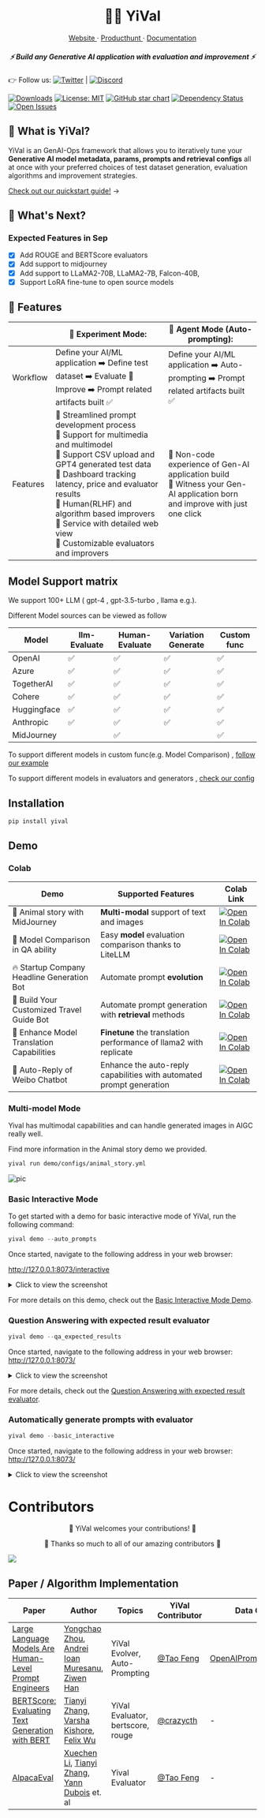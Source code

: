 <!-- markdownlint-disable MD033 -->
<!-- markdownlint-disable MD041 -->

<p align="center">
    <h1 align="center">🧚🏻‍️ YiVal</h1>
</p>

<p align="center">
  <a aria-label="website" href="" target="_blank">
    Website
  </a>
  ·
  <a aria-label="producthunt" href="" target="_blank">
    Producthunt
  </a>
·
  <a aria-label="producthunt" href="" target="_blank">
    Documentation
  </a>

</p>

<p align="center">
    <h5 align="center">⚡ Build any Generative AI application with evaluation
        and improvement ⚡</h5>
</p>

<!-- markdownlint-disable-next-line MD013 -->
👉 Follow us: [![Twitter](https://img.shields.io/twitter/url/https/twitter.com/YiValai.svg?style=social&label=Follow%20%40YiVal)](https://twitter.com/yivalloveaigc) |
[![Discord](https://dcbadge.vercel.app/api/server/6Q6Rgwrstw?compact=true&style=flat)](https://discord.gg/6Q6Rgwrstw)

[![Downloads](https://static.pepy.tech/badge/YiVal/month)](https://pepy.tech/project/YiVal)
[![License: MIT](https://img.shields.io/badge/License-MIT-yellow.svg)](https://opensource.org/licenses/MIT)
[![GitHub star chart](https://img.shields.io/github/stars/YiVal/YiVal?style=social)](https://star-history.com/#YiVal/YiVal)
[![Dependency Status](https://img.shields.io/librariesio/github/YiVal/YiVal)](https://libraries.io/github/YiVal/YiVal)
[![Open Issues](https://img.shields.io/github/issues-raw/YiVal/YiVal)](https://github.com/YiVal/YiVal/issues)

## 🤔 What is YiVal?

YiVal is an GenAI-Ops framework that allows you to iteratively tune your **Generative
 AI model metadata, params, prompts and retrieval configs** all at once with your
 preferred choices of test dataset generation, evaluation algorithms and improvement
strategies.
  <!-- markdownlint-disable-next-line MD013 -->
[Check out our quickstart guide!](https://github.com/YiVal/YiVal/blob/master/demo/tutorial_notebook/tutorial.md) →

## 📣 What's Next?

### Expected Features in Sep

- [x] Add ROUGE and BERTScore evaluators
- [x] Add support to midjourney
- [x] Add support to LLaMA2-70B, LLaMA2-7B, Falcon-40B,
- [x] Support LoRA fine-tune to open source models

## 🚀 Features

|          | 🔧 Experiment Mode:                                           | 🤖 Agent Mode (Auto-prompting):                               |
| -------- | ------------------------------------------------------------ | ------------------------------------------------------------ |
| Workflow | Define your AI/ML application ➡️ Define test dataset ➡️ Evaluate 🔄 Improve ➡️ Prompt related artifacts built ✅ | Define your AI/ML application ➡️ Auto-prompting ➡️ Prompt related artifacts built ✅ |
| Features | 🌟 Streamlined prompt development process<br/> 🌟 Support for multimedia and multimodel<br/> 🌟 Support CSV upload and GPT4 generated test data<br/>🌟 Dashboard tracking latency, price and evaluator results<br/> 🌟 Human(RLHF) and algorithm based improvers <br/>🌟 Service with detailed web view<br/>🌟 Customizable evaluators and improvers | 🌟 Non-code experience of Gen-AI application build<br/>  🌟 Witness your Gen-AI application born and improve with just one click |

## Model Support matrix

We support 100+ LLM ( gpt-4 , gpt-3.5-turbo , llama e.g.).

Different Model sources can be viewed as follow

| Model        | llm-Evaluate |Human-Evaluate|Variation Generate|Custom func|
|--------------| ---- | ---- | ---- |--------------|
| OpenAI  | ✅  | ✅  | ✅  |✅|
| Azure   | ✅  | ✅  | ✅  |✅|
| TogetherAI | ✅ | ✅ | ✅  |✅|
| Cohere | ✅ | ✅ | ✅ |✅|
| Huggingface | ✅ | ✅ | ✅ |✅|
| Anthropic | ✅ | ✅ | ✅ |✅|
| MidJourney | | ✅ |  |✅|

To support different models in custom func(e.g. Model Comparison) , [follow our example](https://github.com/YiVal/YiVal/blob/litellm_complete/demo/configs/model_compare.yml)

To support different models in evaluators and generators , [check our config](https://github.com/YiVal/YiVal/blob/litellm_complete/demo/configs/headline_generation.yml)

## Installation

```sh
pip install yival
```

## Demo

### Colab

| Demo | Supported Features | Colab Link |
|------|--------------------|------------|
| 🐯  Animal story with MidJourney| **Multi-modal** support of text and images| [![Open In Colab](https://colab.research.google.com/assets/colab-badge.svg)](https://colab.research.google.com/drive/1DgtDZghleiLEaaNF7f4vSGJ4ChDVls2X?usp=sharing) |
| 🌟 Model Comparison in QA ability | Easy **model** evaluation comparison thanks to LiteLLM | [![Open In Colab](https://colab.research.google.com/assets/colab-badge.svg)](https://colab.research.google.com/drive/1cSjsEKNwDq8W4O2oeRI93vH-BhYH5JXj?usp=sharing) |
| 🔥 Startup Company Headline Generation Bot | Automate prompt **evolution**   | [![Open In Colab](https://colab.research.google.com/assets/colab-badge.svg)](https://colab.research.google.com/drive/1EiWUL8rE_kfNLXVPowCWCh6hwHFagvs_?usp=sharing) |
| 🧳 Build Your Customized Travel Guide Bot | Automate prompt generation with **retrieval** methods   | [![Open In Colab](https://colab.research.google.com/assets/colab-badge.svg)](https://colab.research.google.com/drive/1L7miRwTQSZfm5xOKBakWOG5bOumMynpv?usp=sharing) |
| 📖 Enhance Model Translation Capabilities | **Finetune** the translation performance of llama2 with replicate | [![Open In Colab](https://colab.research.google.com/assets/colab-badge.svg)](https://colab.research.google.com/drive/1HtQOadV0o3vrXjVI9Nf0Xv4rLarqu-fv?usp=sharing) |
| 🤖️ Auto-Reply of Weibo Chatbot | Enhance the auto-reply capabilities with automated prompt generation | [![Open In Colab](https://colab.research.google.com/assets/colab-badge.svg)](https://colab.research.google.com/drive/12XS1fhgxRAHsRZPXtJ8c5exslgj7EDHE#scrollTo=31Wq1Oeb-bSY) |

### Multi-model Mode

Yival has multimodal capabilities and can handle generated images in AIGC really
well.

Find more information in the Animal story demo we provided.

```bash
yival run demo/configs/animal_story.yml
```

![pic](https://github.com/YiVal/YiVal/assets/55043304/553a2369-adcf-4fbd-a4dc-64e2ecba0e09)

### Basic Interactive Mode

To get started with a demo for basic interactive mode of YiVal, run the
following command:

```python
yival demo --auto_prompts
```

Once started, navigate to the following address in your web browser:

<http://127.0.0.1:8073/interactive>
<details>
  <summary>Click to view the screenshot</summary>
  
  ![Screenshot 2023-08-17 at 10 55 31 PM](https://github.com/YiVal/YiVal/assets/1544154/a720c3ad-1288-4830-8a3d-377d9827f46e)
  
</details>

For more details on this demo, check out the [Basic Interactive Mode Demo](https://github.com/YiVal/YiVal/blob/master/docs/docs/basic_interactive_mode.md#demo).

### Question Answering with expected result evaluator

```python
yival demo --qa_expected_results
```

Once started, navigate to the following address in your web browser:
<http://127.0.0.1:8073/>
<details>
  <summary>Click to view the screenshot</summary>
  
 <img width="1288" alt="Screenshot 2023-08-18 at 1 11 44 AM" src="https://github.com/YiVal/YiVal/assets/1544154/4e9a182f-07ba-413e-9160-f38bfdc743ce">

</details>

For more details, check out the [Question Answering with expected result evaluator](https://github.com/YiVal/YiVal/blob/master/docs/qa_expected_results.md#demo).

### Automatically generate prompts with evaluator

```python
yival demo --basic_interactive
```

Once started, navigate to the following address in your web browser:
<http://127.0.0.1:8073/>
<details>
  <summary>Click to view the screenshot</summary>
  
 <img width="1288" alt="Screenshot 2023-08-18 at 1 11 44 AM" src="https://github.com/YiVal/YiVal/assets/1544154/4e9a182f-07ba-413e-9160-f38bfdc743ce">

</details>

# Contributors

<p align="center">
🌟 YiVal welcomes your contributions! 🌟<p align="center">
🥳 Thanks so much to all of our amazing contributors 🥳</p>

</p>
<a href="https://github.com/YiVal/YiVal/graphs/contributors">
  <img src="https://contrib.rocks/image?repo=YiVal/YiVal" />
</a>

## Paper / Algorithm Implementation

| **Paper** | **Author** | **Topics** | **YiVal Contributor** | **Data Generator** | **Variation Generator** | **Evaluator** | **Selector** | **Evolver** | **Config** |
|---|---|---|---|---|---|---|---|---|---|
| [Large Language Models Are Human-Level Prompt Engineers](https://arxiv.org/abs/2211.01910) | [Yongchao Zhou](https://arxiv.org/search/cs?searchtype=author&query=Zhou,+Y), [Andrei Ioan Muresanu](https://arxiv.org/search/cs?searchtype=author&query=Muresanu,+A+I), [Ziwen Han](https://arxiv.org/search/cs?searchtype=author&query=Han,+Z) | YiVal Evolver, Auto-Prompting | [@Tao Feng](https://github.com/oliverfeng) | [OpenAIPromptDataGenerator](https://github.com/YiVal/YiVal/blob/master/src/yival/data_generators/openai_prompt_data_generator.py) | [OpenAIPromptVariationGenerator](https://github.com/YiVal/YiVal/blob/master/src/yival/variation_generators/openai_prompt_based_variation_generator.py) | [OpenAIPromptEvaluator](https://github.com/YiVal/YiVal/blob/master/src/yival/evaluators/openai_prompt_based_evaluator.py), [OpenAIEloEvaluator](https://github.com/YiVal/YiVal/blob/master/src/yival/evaluators/openai_elo_evaluator.py) | [AHPSelector](https://github.com/YiVal/YiVal/blob/master/src/yival/result_selectors/ahp_selection.py) | [OpenAIPromptBasedCombinationImprover](https://github.com/YiVal/YiVal/blob/master/src/yival/combination_improvers/openai_prompt_based_combination_improver.py) | [config](https://github.com/YiVal/YiVal/blob/master/demo/configs/headline_generation_improve.yml) |
| [BERTScore: Evaluating Text Generation with BERT](https://arxiv.org/abs/1904.09675) | [Tianyi Zhang](https://arxiv.org/search/cs?searchtype=author&query=Zhang,+T), [Varsha Kishore](https://arxiv.org/search/cs?searchtype=author&query=Kishore,+V), [Felix Wu](https://arxiv.org/search/cs?searchtype=author&query=Wu,+F) | YiVal Evaluator, bertscore, rouge | [@crazycth](https://github.com/crazycth) | - | - | [BertScoreEvaluator](https://github.com/YiVal/YiVal/blob/master/src/yival/evaluators/bertscore_evaluator.py) | - | - | - |
| [AlpacaEval](https://github.com/tatsu-lab/alpaca_eval) | [Xuechen Li](https://arxiv.org/search/cs?searchtype=author&query=Xuechen%20Li), [Tianyi Zhang](https://arxiv.org/search/cs?searchtype=author&query=Tianyi%20Zhang), [Yann Dubois](https://arxiv.org/search/cs?searchtype=author&query=Yann%20Dubois) et. al | Yival Evaluator | [@Tao Feng](https://github.com/oliverfeng) | - | - | [AlpacaEvalEvaluator](https://github.com/YiVal/YiVal/blob/master/src/yival/evaluators/alpaca_eval_evaluator.py) | - | - | [config](https://github.com/YiVal/YiVal/blob/master/demo/configs/alpaca_eval.yml) |
